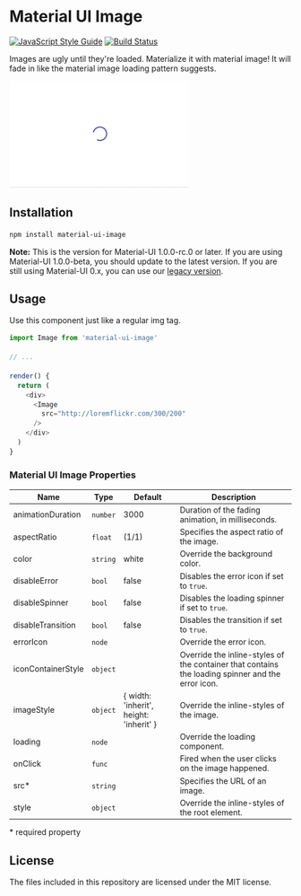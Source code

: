 # Material UI Image
[![JavaScript Style Guide](https://img.shields.io/badge/code_style-standard-brightgreen.svg)](https://standardjs.com)
[![Build Status](https://travis-ci.org/TeamWertarbyte/material-ui-image.svg?branch=master)](https://travis-ci.org/TeamWertarbyte/material-ui-image)

Images are ugly until they're loaded. Materialize it with material image! It will fade in like the material image loading pattern suggests.

![Example](demo.gif)

## Installation

```sh
npm install material-ui-image
```

**Note:** This is the version for Material-UI 1.0.0-rc.0 or later. If you are using Material-UI 1.0.0-beta, you should update to the latest version. If you are still using Material-UI 0.x, you can use our [legacy version][legacy].

## Usage

Use this component just like a regular img tag.

```js
import Image from 'material-ui-image'

// ...

render() {
  return (
    <div>
      <Image
        src="http://loremflickr.com/300/200"
      />
    </div>
  )
}
```

### Material UI Image Properties

|Name               |Type        |Default                                   |Description
|-------------------|------------|------------------------------------------|--------------------------------
|animationDuration  | `number`   | 3000                                     | Duration of the fading animation, in milliseconds.
|aspectRatio        | `float`    | (1/1)                                    | Specifies the aspect ratio of the image.
|color              | `string`   | white                                    | Override the background color.
|disableError       | `bool`     | false                                    | Disables the error icon if set to `true`.
|disableSpinner     | `bool`     | false                                    | Disables the loading spinner if set to `true`.
|disableTransition  | `bool`     | false                                    | Disables the transition if set to `true`.
|errorIcon          | `node`     | <BrokenImage />                          | Override the error icon.
|iconContainerStyle | `object`   |                                          | Override the inline-styles of the container that contains the loading spinner and the error icon.
|imageStyle         | `object`   | { width: 'inherit', height: 'inherit' }  | Override the inline-styles of the image.
|loading            | `node`     | <CircularProgress size={48} />           | Override the loading component.
|onClick            | `func`     |                                          | Fired when the user clicks on the image happened.
|src*               | `string`   |                                          | Specifies the URL of an image.
|style              | `object`   |                                          | Override the inline-styles of the root element.

\* required property

## License

The files included in this repository are licensed under the MIT license.

[legacy]: https://github.com/TeamWertarbyte/material-ui-image/tree/legacy
